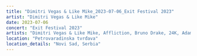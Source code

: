 ```yaml
---
title: "Dimitri Vegas & Like Mike_2023-07-06_Exit Festival 2023"
artist: "Dimitri Vegas & Like Mike"
date: 2023-07-06
concert: "Exit Festival 2023"
artists: "Dimitri Vegas & Like Mike, Affliction, Bruno Drake, 24K, Adam Beyer, Agents Of Time, AlleFarben, 2xŠihta, 30Zona"
location: "Petrovaradinska tvrđava"
location_details: "Novi Sad, Serbia"
---
```

